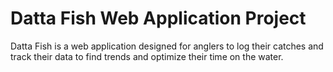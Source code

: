 # Datta Fish Web Application Project
Datta Fish is a web application designed for anglers to log their catches and track their data to find trends and optimize their time on the water.